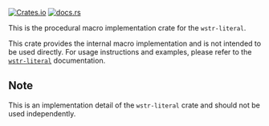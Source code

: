 [![Crates.io][crates-badge]][crates-url]
[![docs.rs][docs_rs-badge]][docs_rs-url]

[crates-badge]: https://img.shields.io/crates/v/wstr_literal
[crates-url]: https://crates.io/crates/wstr_literal
[docs_rs-badge]: https://docs.rs/wstr_literal/badge.svg
[docs_rs-url]: https://docs.rs/wstr_literal

This is the procedural macro implementation crate for the `wstr-literal`.

This crate provides the internal macro implementation and is not intended to be used directly. For usage instructions and examples, please refer to the [`wstr-literal`](https://docs.rs/wstr-literal) documentation.

## Note

This is an implementation detail of the `wstr-literal` crate and should not be used independently.